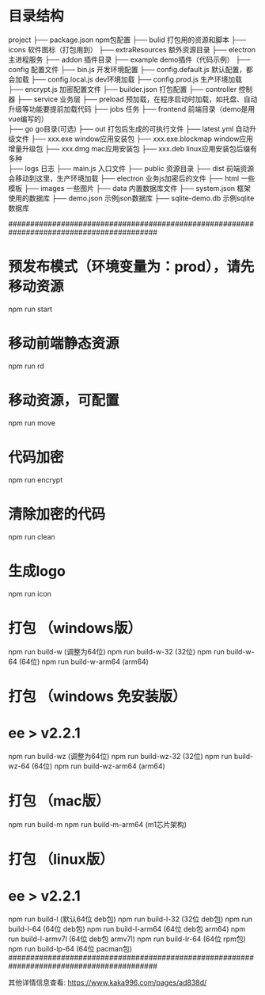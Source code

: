 # 目录结构
project
├── package.json npm包配置
├── bulid 打包用的资源和脚本
    ├── icons 软件图标（打包用到）
    ├── extraResources 额外资源目录
├── electron 主进程服务
    ├── addon 插件目录
        ├── example demo插件（代码示例）
    ├── config 配置文件
        ├── bin.js 开发环境配置
        ├── config.default.js 默认配置，都会加载
        ├── config.local.js dev环境加载
        ├── config.prod.js 生产环境加载
        ├── encrypt.js 加密配置文件
        ├── builder.json 打包配置
    ├── controller 控制器
    ├── service 业务层
    ├── preload 预加载，在程序启动时加载，如托盘、自动升级等功能要提前加载代码
    ├── jobs 任务
├── frontend 前端目录（demo是用vue编写的）  
├── go go目录(可选)
├── out 打包后生成的可执行文件
├── latest.yml 自动升级文件
    ├── xxx.exe window应用安装包
    ├── xxx.exe.blockmap window应用增量升级包
    ├── xxx.dmg mac应用安装包
    ├── xxx.deb linux应用安装包后缀有多种    
├── logs 日志
├── main.js 入口文件
├── public 资源目录
    ├── dist 前端资源会移动到这里，生产环境加载
    ├── electron 业务js加密后的文件
    ├── html 一些模板
    ├── images 一些图片
├── data 内置数据库文件
    ├── system.json 框架使用的数据库
    ├── demo.json 示例json数据库
    ├── sqlite-demo.db 示例sqlite数据库

##########################################################################################

# 预发布模式（环境变量为：prod），请先移动资源
npm run start

# 移动前端静态资源
npm run rd

# 移动资源，可配置
npm run move

# 代码加密
npm run encrypt

# 清除加密的代码
npm run clean

# 生成logo
npm run icon

# 打包 （windows版）
npm run build-w (调整为64位)
npm run build-w-32 (32位)
npm run build-w-64 (64位)
npm run build-w-arm64 (arm64)

# 打包 （windows 免安装版）
# ee > v2.2.1
npm run build-wz (调整为64位)
npm run build-wz-32 (32位)
npm run build-wz-64 (64位)
npm run build-wz-arm64 (arm64)

# 打包 （mac版）
npm run build-m
npm run build-m-arm64 (m1芯片架构)

# 打包 （linux版）
# ee > v2.2.1
npm run build-l (默认64位 deb包)
npm run build-l-32 (32位 deb包)
npm run build-l-64 (64位 deb包)
npm run build-l-arm64 (64位 deb包 arm64)
npm run build-l-armv7l (64位 deb包 armv7l)
npm run build-lr-64 (64位 rpm包)
npm run build-lp-64 (64位 pacman包)
##########################################################################################

其他详情信息查看: https://www.kaka996.com/pages/ad838d/